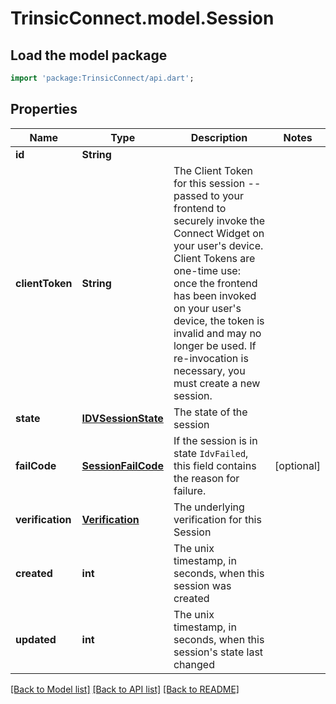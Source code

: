 # TrinsicConnect.model.Session

## Load the model package
```dart
import 'package:TrinsicConnect/api.dart';
```

## Properties
Name | Type | Description | Notes
------------ | ------------- | ------------- | -------------
**id** | **String** |  | 
**clientToken** | **String** | The Client Token for this session -- passed to your frontend to securely invoke the Connect Widget on your user's device.                Client Tokens are one-time use: once the frontend has been invoked on your user's device, the token is invalid and may no longer be used.  If re-invocation is necessary, you must create a new session. | 
**state** | [**IDVSessionState**](IDVSessionState.md) | The state of the session | 
**failCode** | [**SessionFailCode**](SessionFailCode.md) | If the session is in state `IdvFailed`, this field contains the reason for failure. | [optional] 
**verification** | [**Verification**](Verification.md) | The underlying verification for this Session | 
**created** | **int** | The unix timestamp, in seconds, when this session was created | 
**updated** | **int** | The unix timestamp, in seconds, when this session's state last changed | 

[[Back to Model list]](../README.md#documentation-for-models) [[Back to API list]](../README.md#documentation-for-api-endpoints) [[Back to README]](../README.md)


